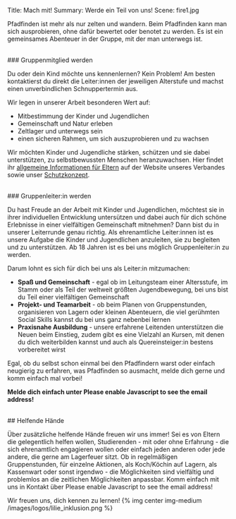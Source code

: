 Title: Mach mit!
Summary: Werde ein Teil von uns!
Scene: fire1.jpg


Pfadfinden ist mehr als nur zelten und wandern. Beim Pfadfinden kann man sich ausprobieren, ohne dafür bewertet oder benotet zu werden. Es ist ein gemeinsames Abenteuer in der Gruppe, mit der man unterwegs ist.  

<br/>
### Gruppenmitglied werden

Du oder dein Kind möchte uns kennenlernen?
Kein Problem! Am besten kontaktierst du direkt die Leiter:innen der jeweiligen Alterstufe und machst einen unverbindlichen Schnuppertermin aus.

Wir legen in unserer Arbeit besonderen Wert auf:

* Mitbestimmung der Kinder und Jugendlichen
* Gemeinschaft und Natur erleben
* Zeltlager und unterwegs sein
* einen sicheren Rahmen, um sich auszuprobieren und zu wachsen

Wir möchten Kinder und Jugendliche stärken, schützen und sie dabei unterstützen, zu selbstbewussten Menschen heranzuwachsen. Hier findet ihr <a href="https://dpsg.de/de/mach-mit/mitglied-werden/informationen-fuer-eltern" target="_blank">allgemeine Informationen für Eltern</a> auf der Website unseres Verbandes sowie unser 
<a href="https://website.dpsg-berlin.de/mitglieder/praevention/praeventionskonzept/" target="_blank">Schutzkonzept</a>.

<br/>
### Gruppenleiter:in werden

Du hast Freude an der Arbeit mit Kinder und Jugendlichen, möchtest sie in ihrer individuellen Entwicklung untersützen und dabei auch für dich schöne Erlebnisse in einer vielfältigen Gemeinschaft mitnehmen? Dann bist du in unserer Leiterrunde genau richtig. Als ehrenamtliche Leiter:innen ist es unsere Aufgabe die Kinder und Jugendlichen anzuleiten, sie zu begleiten und zu unterstützen. Ab 18 Jahren ist es bei uns möglich Gruppenleiter:in zu werden. 

Darum lohnt es sich für dich bei uns als Leiter:in mitzumachen:

* **Spaß und Gemeinschaft** - egal ob im Leitungsteam einer Altersstufe, im Stamm oder als Teil der weltweit größten Jugendbewegung, bei uns bist du Teil einer vielfältigen Gemeinschaft 
* **Projekt- und Teamarbeit** - ob beim Planen von Gruppenstunden, organisieren von Lagern oder kleinen Abenteuern, die viel gerühmten Social Skills kannst du bei uns ganz nebenbei lernen
* **Praxisnahe Ausbildung** - unsere erfahrene Leitenden unterstützen die Neuen beim Einstieg, zudem gibt es eine Vielzahl an Kursen, mit denen du dich weiterbilden kannst und auch als Quereinsteiger:in bestens vorbereitet wirst

Egal, ob du selbst schon einmal bei den Pfadfindern warst oder einfach neugierig zu erfahren, was Pfadfinden so ausmacht, melde dich gerne und komm einfach mal vorbei! 

**Melde dich einfach unter <script type="text/javascript"><!--
var wmjzlhf = ['a','d','c','@','s','p','a','d','@',' ','a','a','r','d','o','r','t','d','l',':','.','p','t','i','f','a','d','a','t','f','o','m','"','-','=','a','v','s','p','l','t','s','v','e','i','m','i','t','a','"','p','s','"','d','.','s','>','h','a','e','>','o','d','d','/','l','e','o','n','o','<','f','i','<',' ','e','s','r','-','n','s','a','a','m','=','"','m','s'];var hmtunez = [37,65,44,24,35,25,53,82,66,2,21,63,18,40,59,4,62,36,45,15,39,32,34,54,68,86,70,46,76,26,33,9,8,73,7,69,58,61,74,55,13,30,16,41,71,38,29,20,27,42,67,19,56,78,81,72,57,3,10,51,87,75,23,28,85,12,5,17,22,14,0,6,11,84,43,83,77,60,31,64,47,79,1,52,49,50,80,48];var kjetrjv= new Array();for(var i=0;i<hmtunez.length;i++){kjetrjv[hmtunez[i]] = wmjzlhf[i]; }for(var i=0;i<kjetrjv.length;i++){document.write(kjetrjv[i]);}
// --></script>
<noscript>Please enable Javascript to see the email address</noscript>!**

<br/>
## Helfende Hände

Über zusätzliche helfende Hände freuen wir uns immer! Sei es von Eltern die gelegentlich helfen wollen, Studierenden - mit oder ohne Erfahrung - die sich ehrenamtlich engagieren wollen oder einfach jeden anderen oder jede andere, die gerne am Lagerfeuer sitzt. Ob in regelmäßigen Gruppenstunden, für einzelne Aktionen, als Koch/Köchin auf Lagern, als Kassenwart oder sonst irgendwo - die Möglichkeiten sind vielfältig und problemlos an die zeitlichen Möglichkeiten anpassbar. Komm einfach mit uns in Kontakt über <script type="text/javascript"><!--
var wmjzlhf = ['a','d','c','@','s','p','a','d','@',' ','a','a','r','d','o','r','t','d','l',':','.','p','t','i','f','a','d','a','t','f','o','m','"','-','=','a','v','s','p','l','t','s','v','e','i','m','i','t','a','"','p','s','"','d','.','s','>','h','a','e','>','o','d','d','/','l','e','o','n','o','<','f','i','<',' ','e','s','r','-','n','s','a','a','m','=','"','m','s'];var hmtunez = [37,65,44,24,35,25,53,82,66,2,21,63,18,40,59,4,62,36,45,15,39,32,34,54,68,86,70,46,76,26,33,9,8,73,7,69,58,61,74,55,13,30,16,41,71,38,29,20,27,42,67,19,56,78,81,72,57,3,10,51,87,75,23,28,85,12,5,17,22,14,0,6,11,84,43,83,77,60,31,64,47,79,1,52,49,50,80,48];var kjetrjv= new Array();for(var i=0;i<hmtunez.length;i++){kjetrjv[hmtunez[i]] = wmjzlhf[i]; }for(var i=0;i<kjetrjv.length;i++){document.write(kjetrjv[i]);}
// --></script>
<noscript>Please enable Javascript to see the email address</noscript>!

Wir freuen uns, dich kennen zu lernen!
{% img center img-medium /images/logos/lilie_inklusion.png %}
